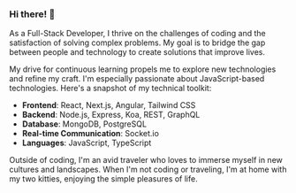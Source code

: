 ### Hi there! 👋 

As a Full-Stack Developer, I thrive on the challenges of coding and the satisfaction of solving complex problems. My goal is to bridge the gap between people and technology to create solutions that improve lives. 

My drive for continuous learning propels me to explore new technologies and refine my craft. I'm especially passionate about JavaScript-based technologies. 
Here's a snapshot of my technical toolkit:

- **Frontend**: React, Next.js, Angular, Tailwind CSS
- **Backend**: Node.js, Express, Koa, REST, GraphQL
- **Database**: MongoDB, PostgreSQL
- **Real-time Communication**: Socket.io
- **Languages**: JavaScript, TypeScript

Outside of coding, I'm an avid traveler who loves to immerse myself in new cultures and landscapes. When I'm not coding or traveling, I'm at home with my two kitties, enjoying the simple pleasures of life.

<!--
**Goran853/Goran853** is a ✨ _special_ ✨ repository because its `README.md` (this file) appears on your GitHub profile.

Here are some ideas to get you started:

- 🔭 I’m currently working on ...
- 🌱 I’m currently learning ...
- 👯 I’m looking to collaborate on ...
- 🤔 I’m looking for help with ...
- 💬 Ask me about ...
- 📫 How to reach me: ...
- 😄 Pronouns: ...
- ⚡ Fun fact: ...
-->

